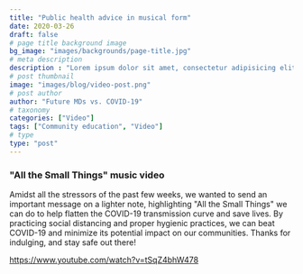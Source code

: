 ```yaml
---
title: "Public health advice in musical form"
date: 2020-03-26
draft: false
# page title background image
bg_image: "images/backgrounds/page-title.jpg"
# meta description
description : "Lorem ipsum dolor sit amet, consectetur adipisicing elit, sed do eiusmod tempor incididunt ut labore. dolore magna aliqua. Ut enim ad minim veniam, quis nostrud."
# post thumbnail
image: "images/blog/video-post.png"
# post author
author: "Future MDs vs. COVID-19"
# taxonomy
categories: ["Video"]
tags: ["Community education", "Video"]
# type
type: "post"
---
```


### "All the Small Things" music video

Amidst all the stressors of the past few weeks, we wanted to send an important message on a lighter note, highlighting "All the Small Things" we can do to help flatten the COVID-19 transmission curve and save lives. By practicing social distancing and proper hygienic practices, we can beat COVID-19 and minimize its potential impact on our communities. Thanks for indulging, and stay safe out there!

https://www.youtube.com/watch?v=tSqZ4bhW478